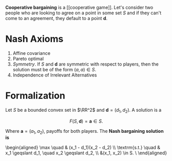 **Cooperative bargaining** is a [[cooperative game]]. Let's consider two people who are looking to agree on a point in some set $S$ and if they can't come to an agreement, they default to a point $\mathbf{d}$.

# Nash Axioms

1. Affine covariance
2. Pareto optimal
3. _Symmetry_. If $S$ and $\mathbf{d}$ are symmetric with respect to players, then the solution must be of the form $(a,a) \in S$.
4. Independence of Irrelevant Alternatives

# Formalization

Let $S$ be a bounded convex set in $\RR^2$ and $\mathbf{d}=(d_1, d_2)$. A solution is a

$$
F(S, \mathbf{d}) = \mathbf{a} \in S.
$$

Where $\mathbf{a}=(a_1, a_2)$, payoffs for both players. The **Nash bargaining solution is**


\begin{aligned}
\max \quad & (x_1 - d_1)(x_2 - d_2) \\\\
\textrm{s.t.} \quad & x_1 \geqslant d_1, \quad x_2 \geqslant d_2, \\\\
  &(x_1, x_2) \in S.    \\
\end{aligned}
